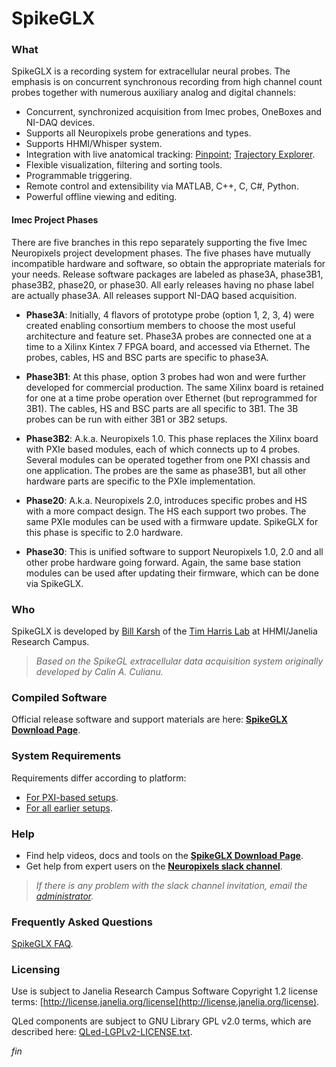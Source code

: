 SpikeGLX
=========

### What

SpikeGLX is a recording system for extracellular neural probes. The emphasis
is on concurrent synchronous recording from high channel count probes together
with numerous auxiliary analog and digital channels:

* Concurrent, synchronized acquisition from Imec probes, OneBoxes and NI-DAQ devices.
* Supports all Neuropixels probe generations and types.
* Supports HHMI/Whisper system.
* Integration with live anatomical tracking:
[Pinpoint](https://github.com/VirtualBrainLab/Pinpoint);
[Trajectory Explorer](https://github.com/petersaj/neuropixels_trajectory_explorer).
* Flexible visualization, filtering and sorting tools.
* Programmable triggering.
* Remote control and extensibility via MATLAB, C++, C, C#, Python.
* Powerful offline viewing and editing.

#### Imec Project Phases

There are five branches in this repo separately supporting the five Imec
Neuropixels project development phases. The five phases have mutually
incompatible hardware and software, so obtain the appropriate materials
for your needs. Release software packages are labeled as phase3A, phase3B1,
phase3B2, phase20, or phase30. All early releases having no phase label are
actually phase3A. All releases support NI-DAQ based acquisition.

* **Phase3A**: Initially, 4 flavors of prototype probe (option 1, 2, 3, 4)
were created enabling consortium members to choose the most useful
architecture and feature set. Phase3A probes are connected one at a time to
a Xilinx Kintex 7 FPGA board, and accessed via Ethernet. The probes, cables,
HS and BSC parts are specific to phase3A.

* **Phase3B1**: At this phase, option 3 probes had won and were further
developed for commercial production. The same Xilinx board is retained for
one at a time probe operation over Ethernet (but reprogrammed for 3B1).
The cables, HS and BSC parts are all specific to 3B1. The 3B probes can be
run with either 3B1 or 3B2 setups.

* **Phase3B2**: A.k.a. Neuropixels 1.0. This phase replaces the Xilinx
board with PXIe based modules, each of which connects up to 4 probes.
Several modules can be operated together from one PXI chassis and one
application. The probes are the same as phase3B1, but all other hardware
parts are specific to the PXIe implementation.

* **Phase20**: A.k.a. Neuropixels 2.0, introduces specific probes and HS
with a more compact design. The HS each support two probes. The same PXIe
modules can be used with a firmware update. SpikeGLX for this phase is
specific to 2.0 hardware.

* **Phase30**: This is unified software to support Neuropixels 1.0, 2.0 and
all other probe hardware going forward. Again, the same base station modules
can be used after updating their firmware, which can be done via SpikeGLX.

### Who

SpikeGLX is developed by [Bill Karsh](https://www.janelia.org/people/bill-karsh)
of the [Tim Harris Lab](https://www.janelia.org/lab/harris-lab-apig) at
HHMI/Janelia Research Campus.

>*Based on the SpikeGL extracellular data acquisition system originally
developed by Calin A. Culianu.*

### Compiled Software

Official release software and support materials are here:
[**SpikeGLX Download Page**](http://billkarsh.github.io/SpikeGLX).

### System Requirements

Requirements differ according to platform:

* [For PXI-based setups](Markdown/SystemRequirements_PXI.md).
* [For all earlier setups](Markdown/SystemRequirements_Xilinx.md).

### Help

* Find help videos, docs and tools on the [**SpikeGLX Download Page**](http://billkarsh.github.io/SpikeGLX).
* Get help from expert users on the [**Neuropixels slack channel**](https://join.slack.com/t/neuropixelsgroup/shared_invite/zt-2zbcrd3dw-nr_Z6iYA8nSEERpLRqAwTA).

>*If there is any problem with the slack channel invitation, email the [administrator](mailto:colonellj@hhmi.org).*

### Frequently Asked Questions

[SpikeGLX FAQ](Markdown/SpikeGLX_FAQ.md).

### Licensing

Use is subject to Janelia Research Campus Software Copyright 1.2 license terms:
[http://license.janelia.org/license](http://license.janelia.org/license).

QLed components are subject to GNU Library GPL v2.0 terms, which are described here:
[QLed-LGPLv2-LICENSE.txt](QLed-LGPLv2-LICENSE.txt).


_fin_

